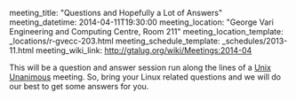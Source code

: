meeting_title: "Questions and Hopefully a Lot of Answers"
meeting_datetime: 2014-04-11T19:30:00
meeting_location: "George Vari Engineering and Computing Centre, Room 211"
meeting_location_template: _locations/r-gvecc-203.html
meeting_schedule_template: _schedules/2013-11.html
meeting_wiki_link: http://gtalug.org/wiki/Meetings:2014-04

This will be a question and answer session run along the lines of a [Unix Unanimous](http://www.unixunanimous.org/) meeting. So, bring your Linux related questions and we will do our best to get some answers for you.
